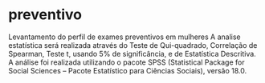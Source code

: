 # preventivo
Levantamento do perfil de exames preventivos em mulheres
A analise estatística será realizada através do Teste de Qui-quadrado, Correlação de Spearman, Teste t, usando 5% de significância, e de Estatística Descritiva. A análise foi realizada utilizando o pacote SPSS (Statistical Package for Social Sciences – Pacote Estatístico para Ciências Sociais), versão 18.0.
